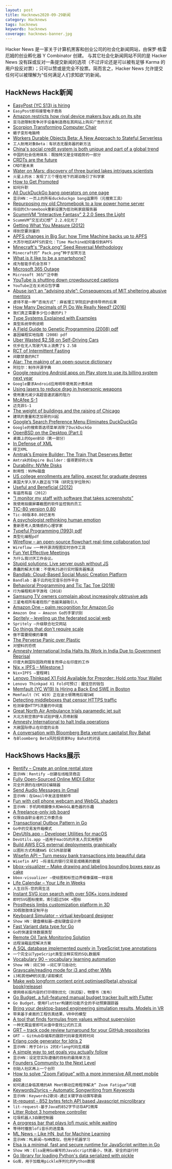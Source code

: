 ```yaml
---
layout: post
title: Hacknews2020-09-29新闻
category: Hacknews
tags: hacknews
keywords: hacknews
coverage: hacknews-banner.jpg
---
```


Hacker News 是一家关于计算机黑客和创业公司的社会化新闻网站，由保罗·格雷厄姆的创业孵化器 Y Combinator 创建。
与其它社会化新闻网站不同的是 Hacker News 没有踩或反对一条提交新闻的选项（不过评论还是可以被有足够 Karma 的用户投反对票）；只可以赞或是完全不投票。简而言之，Hacker News 允许提交任何可以被理解为“任何满足人们求知欲”的新闻。

## HackNews Hack新闻


- [EasyPost (YC S13) is hiring](https://www.easypost.com/careers)
- `EasyPost即将接管电子商务`
- [Amazon restricts how rival device makers buy ads on its site](https://www.wsj.com/articles/amazon-restricts-advertising-competitor-device-makers-roku-arlo-11600786638)
- `亚马逊限制竞争对手设备制造商在其网站上购买广告的方式`
- [Scorpion Transforming Computer Chair](https://www.cluvens.net/news/this-villainous-scorpion-can-transform)
- `蝎子变形电脑椅`
- [Workers Durable Objects Beta: A New Approach to Stateful Serverless](https://blog.cloudflare.com/introducing-workers-durable-objects/)
- `工人耐用对象Beta：有状态无服务器的新方法`
- [China's social credit system is both unique and part of a global trend](https://tutanota.com/blog/posts/social-credit-system-china/)
- `中国的社会信用体系：既独特又是全球趋势的一部分`
- [CRDTs are the future](https://josephg.com/blog/crdts-are-the-future/)
- `CRDT是未来`
- [Water on Mars: discovery of three buried lakes intrigues scientists](https://www.nature.com/articles/d41586-020-02751-1)
- `火星上的水：发现了三个埋在地下的湖泊吸引了科学家`
- [How to Get Promoted](https://defmacro.substack.com/p/how-to-get-promoted)
- `如何升职`
- [All DuckDuckGo bang operators on one page](https://mosermichael.github.io/duckduckbang/html/main.html)
- `显示HN：一页上的所有duckduckgo bang运算符（元搜索工具）`
- [Repurposing my old Chromebook to a low power home server](https://tamas.dev/repurpose/asus/c300/chromebook/home/server/chromeos/linux/docker/containers/2020/09/28/repurpose-chromebook-low-power-home-server.html)
- `将旧的Chromebook重新设置为低功耗家庭服务器`
- [ScummVM “Interactive Fantasy” 2.2.0 Sees the Light](https://www.scummvm.org/news/20200927/)
- `ScummVM“交互式幻想” 2.2.0见光了`
- [Getting What You Measure (2012)](https://queue.acm.org/detail.cfm?id=2229115)
- `得到您要测量的`
- [APFS changes in Big Sur: how Time Machine backs up to APFS](https://eclecticlight.co/2020/06/29/apfs-changes-in-big-sur-how-time-machine-backs-up-to-apfs-and-more/)
- `大苏尔地区APFS的变化：Time Machine如何备份到APFS`
- [Minecraft's “Pack.png” Seed Reversal Methodology](https://docs.google.com/document/d/1PpZqHWXPLjOsXf_T7uyH4rWuxUMxzBlxvv5gm19P_Z8/edit#)
- `Minecraft的“ Pack.png”种子反转方法`
- [What is it like to be a smartphone?](http://www.roughtype.com/?p=8528)
- `成为智能手机会怎样？`
- [Microsoft 365 Outage](https://status.office365.com)
- `Microsoft 365广泛中断`
- [YouTube is shutting down crowdsourced captions](https://arstechnica.com/gadgets/2020/09/youtube-celebrates-deaf-awareness-week-by-killing-crowd-sourced-captions/)
- `YouTube正在关闭众包字幕`
- [Abuse isn’t an “advising style”: Consequences of MIT sheltering abusive mentors](https://blog.usejournal.com/abuse-isnt-an-advising-style-the-consequences-of-mit-sheltering-abuse-behind-mentorship-e77b029bc19a)
- `虐待不是一种“咨询方式”：麻省理工学院庇护虐待导师的后果`
- [How Many Decimals of Pi Do We Really Need? (2016)](https://www.jpl.nasa.gov/edu/news/2016/3/16/how-many-decimals-of-pi-do-we-really-need/)
- `我们真正需要多少位小数的Pi？ `
- [Type Systems Explained with Examples](https://thevaluable.dev/type-system-explained/)
- `类型系统举例说明`
- [A Field Guide to Genetic Programming (2008) pdf](http://libros.metabiblioteca.org:8080/bitstream/001/184/4/978-1-4092-0073-4.pdf)
- `基因编程实地指南（2008）pdf`
- [Uber Wasted $2.5B on Self-Driving Cars](https://www.theinformation.com/articles/infighting-busywork-missed-warnings-how-uber-wasted-2-5-billion-on-self-driving-cars)
- `优步在无人驾驶汽车上浪费了$ 2.5B`
- [RCT of Intermittent Fasting](https://jamanetwork.com/journals/jamainternalmedicine/fullarticle/2771095)
- `间歇禁食的RCT`
- [Alar: The making of an open-source dictionary](https://zerodha.tech/blog/alar-the-making-of-an-open-source-dictionary/)
- `阿拉尔：制作开源字典`
- [Google requiring Android apps on Play store to use its billing system next year](https://9to5google.com/2020/09/28/google-play-android-billing/)
- `Google要求Android应用明年使用其计费系统`
- [Using lasers to reduce drag in hypersonic weapons](https://www.thedrive.com/the-war-zone/33859/blasting-the-air-in-front-of-hypersonic-vehicles-with-lasers-could-unlock-unprecedented-speeds)
- `使用激光减少高超音速武器的阻力`
- [McAfee S-1](https://www.sec.gov/Archives/edgar/data/1783317/000119312520256766/d89887ds1.htm)
- `迈克菲S-1`
- [The weight of buildings and the raising of Chicago](https://leancrew.com/all-this/2020/09/weighing-in/)
- `建筑的重量和芝加哥的兴起`
- [Google’s Search Preference Menu Eliminates DuckDuckGo](https://spreadprivacy.com/search-preference-menu-duckduckgo-elimination/)
- `Google的搜索首选项菜单消除了DuckDuckGo`
- [OpenBSD on the Desktop (Part I)](https://paedubucher.ch/articles/2020-09-05-openbsd-on-the-desktop-part-i.html)
- `桌面上的OpenBSD（第一部分）`
- [In Defense of XML](https://blog.frankel.ch/defense-xml/)
- `捍卫XML`
- [Amtrak’s Empire Builder: The Train That Deserves Better](https://streets.mn/2020/09/28/amtraks-empire-builder-the-train-that-deserves-better/)
- `Amtrak的Empire Builder：值得更好的火车`
- [Durability: NVMe Disks](https://www.evanjones.ca/durability-nvme.html)
- `耐用性：NVMe磁盘`
- [US college enrollments are falling, except for graduate degrees](https://qz.com/1909880/us-college-enrollments-are-falling-except-for-graduate-degrees/)
- `美国大学入学人数正在下降（研究生学位除外）`
- [Useful and Beneficial (2012)](http://mikekchar.github.io/portfolio//UsefulAndBeneficial)
- `有益而有益（2012）`
- [“I monitor my staff with software that takes screenshots”](https://www.bbc.co.uk/news/business-54289152)
- `我使用拍摄屏幕截图的软件监控我的员工`
- [TIC-80 version 0.80](https://github.com/nesbox/TIC-80/releases/tag/v0.80.1344)
- `Tic-80版本0.80已发布`
- [A psychologist rethinking human emotion](https://www.theguardian.com/books/2020/sep/25/im-extremely-controversial-the-psychologist-rethinking-human-emotion)
- `重新思考人类情感的心理学家`
- [Typeful Programming (1993) pdf](http://www.lucacardelli.name/Papers/TypefulProg.pdf)
- `类型化编程pdf`
- [Wireflow – an open-source flowchart real-time collaboration tool](https://github.com/vanila-io/wireflow)
- `Wireflow –一种开源流程图实时协作工具`
- [Fun Yet Effective Meetings](https://blog.pwkf.org/2020/09/27/we-should-only-have-fun-meetings.html)
- `为什么我讨厌工作会议。`
- [Stupid solutions: Live server push without JS](https://underjord.io/live-server-push-without-js.html)
- `愚蠢的解决方案：不使用JS进行实时服务器推送`
- [Bandlab: Cloud-Based Social Music Creation Platform](https://www.bandlab.com/)
- `Bandlab：基于云的社交音乐创作平台`
- [Behavioral Programming and Tic Tac Toe (2018)](https://lmatteis.github.io/react-behavioral/)
- `行为编程和井字游戏（2018）`
- [Samsung TV owners complain about increasingly obtrusive ads](https://www.flatpanelshd.com/news.php?subaction=showfull&id=1583755244)
- `三星电视所有者抱怨广告越来越吸引人`
- [Amazon One – palm recognition for Amazon Go](https://blog.aboutamazon.com/innovation/introducing-amazon-one-a-new-innovation-to-make-everyday-activities-effortless)
- `Amazon One – Amazon Go的手掌识别`
- [Spritely – leveling up the federated social web](https://spritelyproject.org/)
- `Spritely –升级联合社交网站`
- [Do things that don't require scale](https://davnicwil.com/do-things-that-dont-require-scale/)
- `做不需要规模的事情`
- [The Perverse Panic over Plastic](https://www.city-journal.org/needless-panic-over-disposable-plastic)
- `对塑料的恐慌`
- [Amnesty International India Halts Its Work in India Due to Government Reprisal](https://amnesty.org.in/news-update/amnesty-international-india-halts-its-work-on-upholding-human-rights-in-india-due-to-reprisal-from-government-of-india-2/)
- `印度大赦国际因政府报复而停止在印度的工作`
- [Nix × IPFS – Milestone 1](https://blog.ipfs.io/2020-09-08-nix-ipfs-milestone-1/)
- `Nix×IPFS –里程碑1`
- [Lenovo Thinkpad X1 Fold Available for Preorder: Hold onto Your Wallet](https://www.anandtech.com/show/16117/lenovo-thinkpad-x1-fold-available-for-preorder-hold-onto-your-wallet)
- `Lenovo Thinkpad X1 Fold可预订：握住您的钱包`
- [Memfault (YC W19) Is Hiring a Back End SWE in Boston](item?id=24626617)
- `Memfault（YC W19）正在波士顿聘用后端SWE`
- [Detecting middleboxes that censor HTTPS traffic](http://iamkush.me/sni-airtel/)
- `检测审查HTTPS流量的中间盒`
- [Great North Air Ambulance trials paramedic jet suit](https://www.bbc.co.uk/news/uk-england-54331994)
- `大北方航空救护车试验护理人员喷射服`
- [Amnesty International to halt India operations](https://www.bbc.com/news/world-asia-india-54277329)
- `大赦国际停止在印度的业务`
- [A conversation with Bloomberg Beta venture capitalist Roy Bahat](https://onezero.medium.com/a-vc-explains-why-vcs-are-so-pissed-off-right-now-88aee103df16)
- `与Bloomberg Beta风险投资家Roy Bahat的对话`


## HackShows Hacks展示

- [ Rentify – Create an online rental store](https://rentify.store)
- `显示HN：Rentify –创建在线租赁商店`
- [ Fully Open-Sourced Online MIDI Editor](https://signal.vercel.app/)
- `完全开源的在线MIDI编辑器`
- [ Send Audio Messages in Gmail](https://nat.app/gmail-record-audio)
- `显示HN：在Gmail中发送音频邮件`
- [ Fun with cell phone webcam and WebGL shaders](https://acidicworks.github.io/AcidFilters/)
- `显示HN：手机网络摄像头和WebGL着色器的乐趣`
- [ A freelance-only job board](https://lancer.to)
- `仅限自由职业者的工作委员会`
- [ Transactional Outbox Pattern in Go](https://github.com/obsidiandynamics/goharvest)
- `Go中的交易发件箱模式`
- [ DevUtils.app – Developer Utilities for macOS](item?id=24604291)
- `DevUtils.app –适用于macOS的开发人员实用程序`
- [ Build AWS ECS external deployments graphically](https://craftydeploy.com/editor)
- `以图形方式构建AWS ECS外部部署`
- [ Wisefin API – Turn messy bank transactions into beautiful data](https://wisefin.ai?hn)
- `Wisefin API –将凌乱的银行交易变成精美的数据`
- [ bbox-visualizer – Make drawing and labeling bounding boxes easy as cake](https://github.com/shoumikchow/bbox-visualizer)
- `bbox-visualizer –使绘图和标签边界框像蛋糕一样容易`
- [ Life Calendar – Your Life in Weeks](https://life-calendar-in-weeks.vercel.app)
- `人生日历-您的周生活`
- [ Instant SVG icon search with over 50K+ icons indexed](https://iconsear.ch/search.html)
- `即时SVG图标搜索，索引超过50K +图标`
- [ Prosthesis limbs customization platform in 3D](http://coleg.co)
- `3D假肢肢体定制平台`
- [ Keyboard Simulator – virtual keyboard designer](https://keyboardsimulator.xyz/)
- `Show HN：键盘模拟器–虚拟键盘设计师`
- [ Fast Variant data type for Go](https://github.com/tigrannajaryan/govariant)
- `Go的快速变体数据类型`
- [ Remote Oil Tank Monitoring Solution](http://myoilguage.com/)
- `远程油箱监控解决方案`
- [ A SQL database implemented purely in TypeScript type annotations](https://github.com/codemix/ts-sql)
- `一个完全以TypeScript类型注释实现的SQL数据库`
- [ Vocabulary 90 – vocabulary learning automation](https://gsuite.google.com/marketplace/app/vocabulary_90/637385062408)
- `Show HN：词汇90 –词汇学习自动化`
- [ Grayscale/reading mode for i3 and other WMs](https://github.com/kantord/compton-grayscale-reading-mode)
- `i3和其他WM的灰度/读取模式`
- [ Make web longform content print optimised(beta),physical book(release)](http://myscreenbreak.com)
- `使网络长版内容的打印得到优化（测试版），物理书（发布）`
- [ Go Budget, a full-featured manual budget tracker built with Flutter](item?id=24616940)
- `Go Budget，使用Flutter构建的功能齐全的手动预算跟踪器`
- [ Bring your desktop-based engineering simulation results, Models in VR](http://visulity.com)
- `带来基于桌面的工程仿真结果，VR中的模型`
- [ A tool that finds formulas from values without supervision](https://turingbotsoftware.github.io/)
- `一种无需监督即可从值中查找公式的工具`
- [ GRT – track code review turnaround for your GitHub repositories](https://github.com/aavshr/grt)
- `GRT – GitHub存储库的跟踪代码审查周转时间`
- [ Erlang code generator for Idris 2](https://github.com/chrrasmussen/Idris2-Erlang)
- `显示HN：用于Idris 2的Erlang代码生成器`
- [ A simple way to set goals you actually follow](https://motion.hoanhan.co/)
- `显示HN：设定您实际遵循的目标的最简单方法`
- [ Founders Community to the Next Level](https://peerpull.com/)
- `创始人社区再上一个台阶`
- [ How to solve “Zoom Fatigue” with a more immersive AR meet mobile app](https://varaxr.com)
- `如何通过身临其境的AR Meet移动应用程序解决“ Zoom Fatigue”问题`
- [ Keywords2lyrics – Automatic Songwriting from Keywords](http://lyrics.mathigatti.com/)
- `显示HN：Keywords2歌词-通过关键字自动撰写歌曲`
- [ lit-request - 852 bytes fetch API based Javascript microlibrary](https://github.com/thobyv/lit-request#readme)
- `lit-request-基于Java的852字节访存API微库`
- [ Litter Robot 3 homebrew controller](https://litter-controller.smaslennikov.com/)
- `垃圾机器人3自酿控制器`
- [ A progress bar that plays lofi music while waiting](https://github.com/sri-rad/tqdj)
- `等待时播放lofi音乐的进度条`
- [ ML News – Like HN, but for Machine Learning](http://mln.dev)
- `显示HN：ML新闻–与HN类似，但用于机器学习`
- [ Elsa is a minimal, fast and secure runtime for JavaScript written in Go](https://github.com/elsaland/elsa)
- `Show HN：Elsa是用Go编写的JavaScript的最小，快速，安全的运行时`
- [ Go library for loading Python's data serialized with pickle](https://github.com/nlpodyssey/gopickle)
- `Go库，用于加载用pickle序列化的Python数据`

